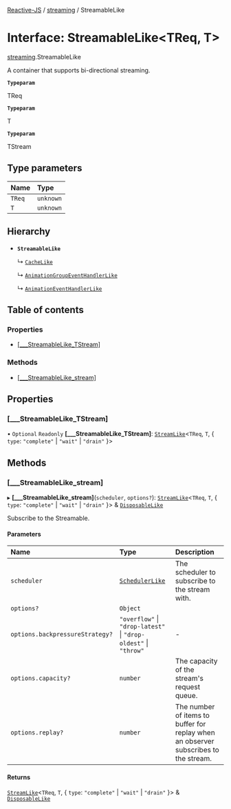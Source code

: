 [Reactive-JS](../README.md) / [streaming](../modules/streaming.md) / StreamableLike

# Interface: StreamableLike<TReq, T\>

[streaming](../modules/streaming.md).StreamableLike

A container that supports bi-directional streaming.

**`Typeparam`**

TReq

**`Typeparam`**

T

**`Typeparam`**

TStream

## Type parameters

| Name | Type |
| :------ | :------ |
| `TReq` | `unknown` |
| `T` | `unknown` |

## Hierarchy

- **`StreamableLike`**

  ↳ [`CacheLike`](streaming.CacheLike.md)

  ↳ [`AnimationGroupEventHandlerLike`](streaming.AnimationGroupEventHandlerLike.md)

  ↳ [`AnimationEventHandlerLike`](streaming.AnimationEventHandlerLike.md)

## Table of contents

### Properties

- [[\_\_\_StreamableLike\_TStream]](streaming.StreamableLike.md#[___streamablelike_tstream])

### Methods

- [[\_\_\_StreamableLike\_stream]](streaming.StreamableLike.md#[___streamablelike_stream])

## Properties

### [\_\_\_StreamableLike\_TStream]

• `Optional` `Readonly` **[\_\_\_StreamableLike\_TStream]**: [`StreamLike`](streaming.StreamLike.md)<`TReq`, `T`, { `type`: ``"complete"`` \| ``"wait"`` \| ``"drain"``  }\>

## Methods

### [\_\_\_StreamableLike\_stream]

▸ **[___StreamableLike_stream]**(`scheduler`, `options?`): [`StreamLike`](streaming.StreamLike.md)<`TReq`, `T`, { `type`: ``"complete"`` \| ``"wait"`` \| ``"drain"``  }\> & [`DisposableLike`](util.DisposableLike.md)

Subscribe to the Streamable.

#### Parameters

| Name | Type | Description |
| :------ | :------ | :------ |
| `scheduler` | [`SchedulerLike`](util.SchedulerLike.md) | The scheduler to subscribe to the stream with. |
| `options?` | `Object` |  |
| `options.backpressureStrategy?` | ``"overflow"`` \| ``"drop-latest"`` \| ``"drop-oldest"`` \| ``"throw"`` | - |
| `options.capacity?` | `number` | The capacity of the stream's request queue. |
| `options.replay?` | `number` | The number of items to buffer for replay when an observer subscribes to the stream. |

#### Returns

[`StreamLike`](streaming.StreamLike.md)<`TReq`, `T`, { `type`: ``"complete"`` \| ``"wait"`` \| ``"drain"``  }\> & [`DisposableLike`](util.DisposableLike.md)
